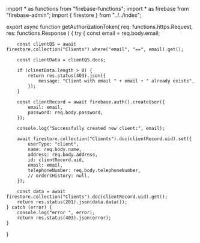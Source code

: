 import * as functions from "firebase-functions";
import * as firebase from "firebase-admin";
import { firestore } from "../../index";

export async function getAuthorizationToken(
    req: functions.https.Request,
    res: functions.Response<any>
) {
    try {
        const email = req.body.email;

        const clientQS = await firestore.collection("Clients").where("email", "==", email).get();

        const clientData = clientQS.docs;

        if (clientData.length > 0) {
            return res.status(403).json({
                message: "Client with email " + email + " already exists",
            });
        }

        const clientRecord = await firebase.auth().createUser({
            email: email,
            password: req.body.password,
        });

        console.log("Successfully created new client:", email);

        await firestore.collection("Clients").doc(clientRecord.uid).set({
            userType: "client",
            name: req.body.name,
            address: req.body.address,
            id: clientRecord.uid,
            email: email,
            telephoneNumber: req.body.telephoneNumber,
            // ordersHistory: null,
        });

        const data = await firestore.collection("Clients").doc(clientRecord.uid).get();
        return res.status(201).json(data.data());
    } catch (error) {
        console.log("error ", error);
        return res.status(403).json(error);
    }
}
